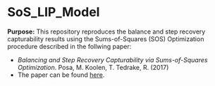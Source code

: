 # SoS_LIP_Model

**Purpose:** This repository reproduces the balance and step recovery capturability results using the Sums-of-Squares (SOS) Optimization procedure described in the follwing paper: 
* *Balancing and Step Recovery Capturability via Sums-of-Squares Optimization*. Posa, M. Koolen, T. Tedrake, R. (2017)
* The paper can be found [here](http://rss2017.lids.mit.edu/static/papers/09.pdf).
